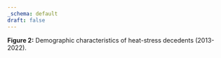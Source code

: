 ```yaml
---
_schema: default
draft: false
---
```

**Figure 2:** Demographic characteristics of heat-stress decedents (2013-2022).

<div style="min-height:764px"><script type="text/javascript" defer src="https://datawrapper.dwcdn.net/aYeif/embed.js?v=3" charset="utf-8"></script><noscript><img src="https://datawrapper.dwcdn.net/aYeif/full.png" alt="" /></noscript></div>